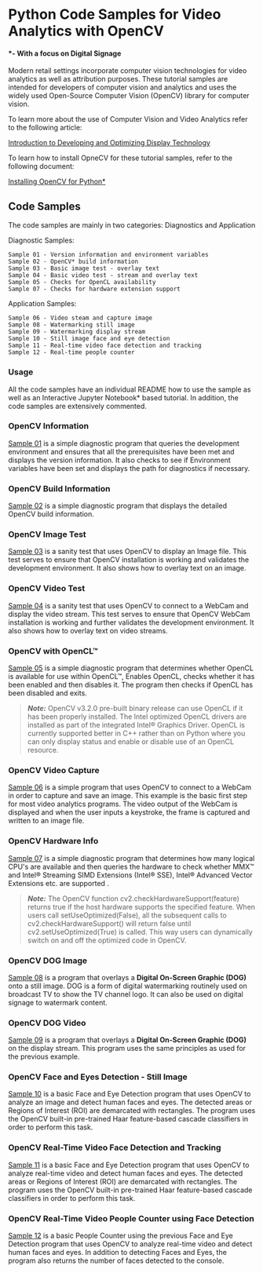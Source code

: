 # Python Code Samples for Video Analytics with OpenCV
#### *- With a focus on Digital Signage

Modern retail settings incorporate computer vision technologies for video analytics as well as attribution purposes. These tutorial samples are intended for developers of computer vision and analytics and uses the widely used Open-Source Computer Vision (OpenCV) library for computer vision.

To learn more about the use of Computer Vision and Video Analytics refer to the following article:

[Introduction to Developing and Optimizing Display Technology](https://software.intel.com/en-us/articles/introduction-to-developing-and-optimizing-display-technology)

To learn how to install OpneCV for these tutorial samples, refer to the following document:

[Installing OpenCV for Python\*](../../../docs/OpenCV/Python/InstallOpenCV_Python.md)

## Code Samples
The code samples are mainly in two categories: Diagnostics and Application

Diagnostic Samples:

	Sample 01 - Version information and environment variables
	Sample 02 - OpenCV* build information
	Sample 03 - Basic image test - overlay text
	Sample 04 - Basic video test - stream and overlay text
	Sample 05 - Checks for OpenCL availability
	Sample 07 - Checks for hardware extension support

Application Samples:

	Sample 06 - Video steam and capture image
	Sample 08 - Watermarking still image
	Sample 09 - Watermarking display stream
	Sample 10 - Still image face and eye detection
	Sample 11 - Real-time video face detection and tracking
	Sample 12 - Real-time people counter

### Usage
All the code samples have an individual README how to use the sample as well as an Interactive Jupyter Notebook\* based tutorial. In addition, the code samples are extensively commented.

### OpenCV Information

[Sample 01](sample_01/ocv_info.py) is a simple diagnostic program that queries the development environment and ensures that all the prerequisites have been met and displays the version information. It also checks to see if Environment variables have been set and displays the path for diagnostics if necessary.

### OpenCV Build Information

[Sample 02](sample_02/ocv_build_info.py) is a simple diagnostic program that displays the detailed OpenCV build information.

### OpenCV Image Test

[Sample 03](sample_03/ocv_image_test.py) is a sanity test that uses OpenCV to display an Image file. This test serves to ensure that OpenCV installation is working and validates the development environment. It also shows how to overlay text on an image.

### OpenCV Video Test

[Sample 04](sample_04/ocv_video_test.py) is a sanity test that uses OpenCV to connect to a WebCam and display the video stream. This test serves to ensure that OpenCV WebCam installation is working and further validates the development environment. It also shows how to overlay text on video streams.

### OpenCV with OpenCL™

[Sample 05](sample_05/ocv_ocl_info.py) is a simple diagnostic program that determines whether OpenCL is available for use within OpenCL™, Enables OpenCL, checks whether it has been enabled and then disables it. The program then checks if OpenCL has been disabled and exits.

> _**Note:**_ OpenCV v3.2.0 pre-built binary release can use OpenCL if it has been properly installed. The Intel optimized OpenCL drivers are installed as part of the integrated Intel® Graphics Driver. OpenCL is currently supported better in C++ rather than on Python where you can only display status and enable or disable use of an OpenCL resource.

### OpenCV Video Capture

[Sample 06](sample_06/ocv_vid_cap.py) is a simple program that uses OpenCV to connect to a WebCam in order to capture and save an image. This example is the basic first step for most video analytics programs. The video output of the WebCam is displayed and when the user inputs a keystroke, the frame is captured and written to an image file.

### OpenCV Hardware Info

[Sample 07](sample_07/ocv_hw_info.py) is a simple diagnostic program that determines how many logical CPU's are available and then queries the hardware to check whether MMX™ and Intel® Streaming SIMD Extensions (Intel® SSE), Intel® Advanced Vector Extensions etc. are supported .

> _**Note:**_ The OpenCV function cv2.checkHardwareSupport(feature) returns true if the host hardware supports the specified feature. When users call setUseOptimized(False), all the subsequent calls to cv2.checkHardwareSupport() will return false until cv2.setUseOptimized(True) is called. This way users can dynamically switch on and off the optimized code in OpenCV.

### OpenCV DOG Image

[Sample 08](sample_08/ocv_dog_img.py) is a program that overlays a **Digital On-Screen Graphic (DOG)** onto a still image. DOG is a form of digital watermarking routinely used on broadcast TV to show the TV channel logo. It can also be used on digital signage to watermark content. 

### OpenCV DOG Video

[Sample 09](sample_09/ocv_dog_vid.py) is a program that overlays a **Digital On-Screen Graphic (DOG)** on the display stream. This program uses the same principles as used for the previous example. 

### OpenCV Face and Eyes Detection - Still Image

[Sample 10](sample_10/ocv_face_img.py) is a basic Face and Eye Detection program that uses OpenCV to analyze an image and detect human faces and eyes. The detected areas or Regions of Interest (ROI) are demarcated with rectangles. The program uses the OpenCV built-in pre-trained Haar feature-based cascade classifiers in order to perform this task.

### OpenCV Real-Time Video Face Detection and Tracking

[Sample 11](sample_11/ocv_face_vid.py) is a basic Face and Eye Detection program that uses OpenCV to analyze real-time video and detect human faces and eyes. The detected areas or Regions of Interest (ROI) are demarcated with rectangles. The program uses the OpenCV built-in pre-trained Haar feature-based cascade classifiers in order to perform this task.

### OpenCV Real-Time Video People Counter using Face Detection

[Sample 12](sample_12/ocv_face_cnt_vid.py) is a basic People Counter using the previous Face and Eye Detection program that uses OpenCV to analyze real-time video and detect human faces and eyes. In addition to detecting Faces and Eyes, the program also returns the number of faces detected to the console.

